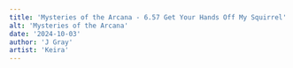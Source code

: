```yaml
---
title: 'Mysteries of the Arcana - 6.57 Get Your Hands Off My Squirrel'
alt: 'Mysteries of the Arcana'
date: '2024-10-03'
author: 'J Gray'
artist: 'Keira'
---
```

